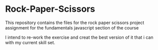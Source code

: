 # Rock-Paper-Scissors

This repository contains the files for the rock paper scissors project assignment 
for the fundamentals javascript section of the course

I intend to re-work the exercise and creat the best version of it that i can with my current 
skill set.

